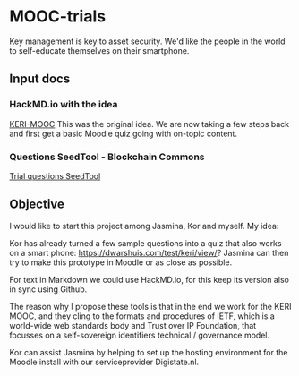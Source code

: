 # MOOC-trials
Key management is key to asset security. We'd like the people in the world to self-educate themselves on their smartphone.

## Input docs

### HackMD.io with the idea
[KERI-MOOC](https://hackmd.io/nuUu5S8UQjOHXw_a53LvvA) This was the original idea. We are now taking a few steps back and first get a basic Moodle quiz going with on-topic content.

### Questions SeedTool - Blockchain Commons
[Trial questions SeedTool](https://github.com/henkvancann/MOOC-trials/blob/master/quizSeedTool.md)

## Objective
I would like to start this project among Jasmina, Kor and myself. My idea: 

Kor has already turned a few sample questions into a quiz that also works on a smart phone:
https://dwarshuis.com/test/keri/view/?
Jasmina can then try to make this prototype in Moodle or as close as possible.

For text in Markdown we could use HackMD.io, for this keep its version also in sync using Github.

The reason why I propose these tools is that in the end we work for the KERI MOOC, and they cling to the formats and procedures of IETF, which is a world-wide web standards body and Trust over IP Foundation, that focusses on a self-sovereign identifiers technical / governance model.

Kor can assist Jasmina by helping to set up the hosting environment for the Moodle install with our serviceprovider Digistate.nl.

